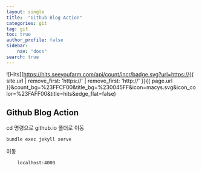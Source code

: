 ```yaml
---
layout: single
title:  "Github Blog Action"
categories: git
tag: git
toc: true
author_profile: false
sidebar:
    nav: "docs"
search: true
---
```


![Hits](https://hits.seeyoufarm.com/api/count/incr/badge.svg?url=https://{{ site.url | remove_first: 'https://' | remove_first: 'http://' }}{{ page.url }}&count_bg=%23FFCF00&title_bg=%230045FF&icon=macys.svg&icon_color=%23FAFF00&title=hits&edge_flat=false)

## Github Blog Action

cd 명령으로 github.io 폴더로 이동
```
bundle exec jekyll serve
```
>
이동
```
    localhost:4000
```
